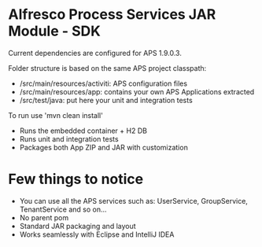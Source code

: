 # Alfresco Process Services JAR Module - SDK

Current dependencies are configured for APS 1.9.0.3.

Folder structure is based on the same APS project classpath:
 * /src/main/resources/activiti: APS configuration files
 * /src/main/resources/app: contains your own APS Applications extracted
 * /src/test/java: put here your unit and integration tests
 
To run use 'mvn clean install'

 * Runs the embedded container + H2 DB 
 * Runs unit and integration tests
 * Packages both App ZIP and JAR with customization
  
# Few things to notice

 * You can use all the APS services such as: UserService, GroupService, TenantService and so on...
 * No parent pom
 * Standard JAR packaging and layout
 * Works seamlessly with Eclipse and IntelliJ IDEA
 
